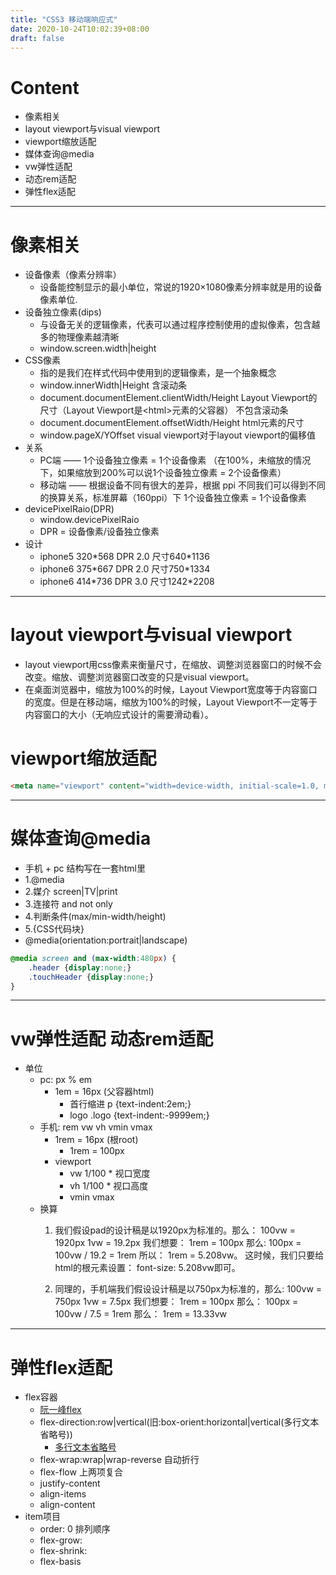 ```yaml
---
title: "CSS3 移动端响应式"
date: 2020-10-24T10:02:39+08:00
draft: false
---
```

# Content
- 像素相关
- layout viewport与visual viewport
- viewport缩放适配
- 媒体查询@media
- vw弹性适配
- 动态rem适配
- 弹性flex适配
---
# 像素相关
- 设备像素（像素分辨率） 
    - 设备能控制显示的最小单位，常说的1920×1080像素分辨率就是用的设备像素单位.
- 设备独立像素(dips)    
    - 与设备无关的逻辑像素，代表可以通过程序控制使用的虚拟像素，包含越多的物理像素越清晰
    - window.screen.width|height
- CSS像素
    - 指的是我们在样式代码中使用到的逻辑像素，是一个抽象概念
    - window.innerWidth|Height 含滚动条
    - document.documentElement.clientWidth/Height Layout Viewport的尺寸（Layout Viewport是\<html\>元素的父容器） 不包含滚动条
    - document.documentElement.offsetWidth/Height html元素的尺寸
    - window.pageX/YOffset visual viewport对于layout viewport的偏移值
- 关系
    -  PC端 —— 1个设备独立像素 = 1个设备像素 （在100%，未缩放的情况下，如果缩放到200%可以说1个设备独立像素 = 2个设备像素）
    - 移动端 —— 根据设备不同有很大的差异，根据 ppi 不同我们可以得到不同的换算关系，标准屏幕（160ppi）下 1个设备独立像素 = 1个设备像素
- devicePixelRaio(DPR)  
    - window.devicePixelRaio
    - DPR = 设备像素/设备独立像素
- 设计
    - iphone5 320*568 DPR 2.0 尺寸640\*1136
    - iphone6 375*667 DPR 2.0 尺寸750\*1334
    - iphone6 414*736 DPR 3.0 尺寸1242\*2208
---
# layout viewport与visual viewport
- layout viewport用css像素来衡量尺寸，在缩放、调整浏览器窗口的时候不会改变。缩放、调整浏览器窗口改变的只是visual viewport。
- 在桌面浏览器中，缩放为100%的时候，Layout Viewport宽度等于内容窗口的宽度。但是在移动端，缩放为100%的时候，Layout Viewport不一定等于内容窗口的大小（无响应式设计的需要滑动看）。
# viewport缩放适配
```html
<meta name="viewport" content="width=device-width, initial-scale=1.0, minimum-scale=1.0, maximum-scale=1.0, user-scaleable=0">
```
---
# 媒体查询@media
- 手机 + pc 结构写在一套html里
- 1.@media
- 2.媒介 screen|TV|print
- 3.连接符 and not only
- 4.判断条件(max/min-width/height)
- 5.{CSS代码块}
- @media(orientation:portrait|landscape)
```css
@media screen and (max-width:480px) {
    .header {display:none;}
    .touchHeader {display:none;}
}
```
---
# vw弹性适配 动态rem适配
- 单位
    - pc: px % em
        - 1em = 16px (父容器html)
            - 首行缩进  p {text-indent:2em;}
            - logo  .logo {text-indent:-9999em;}
    - 手机: rem vw vh vmin vmax
        - 1rem = 16px (根root)
            - 1rem = 100px
        - viewport
            - vw 1/100 * 视口宽度
            - vh 1/100 * 视口高度
            - vmin vmax
    - 换算
        1. 我们假设pad的设计稿是以1920px为标准的。那么：
100vw = 1920px
1vw = 19.2px
我们想要： 1rem = 100px
那么:
100px = 100vw / 19.2 = 1rem
所以：
1rem = 5.208vw。
这时候，我们只要给html的根元素设置：
font-size: 5.208vw即可。

        2. 同理的，手机端我们假设设计稿是以750px为标准的，那么:
100vw = 750px
1vw = 7.5px
我们想要： 1rem = 100px
那么：
100px = 100vw / 7.5 = 1rem
那么：
1rem = 13.33vw
---
# 弹性flex适配
- flex容器
    - [阮一峰flex](http://www.ruanyifeng.com/blog/2015/07/flex-grammar.html)
    - flex-direction:row|vertical(旧:box-orient:horizontal|vertical(多行文本省略号))
        - [多行文本省略号]()
    - flex-wrap:wrap|wrap-reverse 自动折行
    - flex-flow 上两项复合
    - justify-content
    - align-items
    - align-content
- item项目
    - order: 0 排列顺序
    - flex-grow:
    - flex-shrink:
    - flex-basis